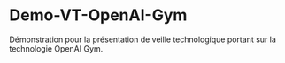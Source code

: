 # Demo-VT-OpenAI-Gym

Démonstration pour la présentation de veille technologique portant sur la technologie OpenAI Gym.

